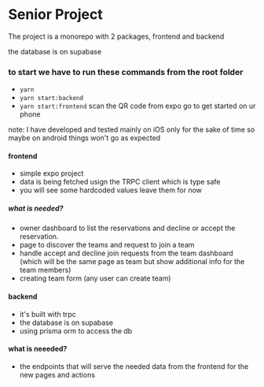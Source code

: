 # Senior Project

The project is a monorepo with 2 packages, frontend and backend

the database is on supabase

### to start we have to run these commands from the root folder

- ```yarn``` 
- ```yarn start:backend``` 
- ```yarn start:frontend``` scan the QR code from expo go to get started on ur phone 

note: I have developed and tested mainly on iOS only for the sake of time so maybe on android things won't go as expected 



#### frontend
- simple expo project
- data is being fetched usign the TRPC client which is type safe
- you will see some hardcoded values leave them for now
##### what is needed?
- owner dashboard to list the reservations and decline or accept the reservation.
- page to discover the teams and request to join a team
- handle accept and decline join requests from the team dashboard (which will be the same page as team but show additional info for the team members)
- creating team form (any user can create team)

#### backend
- it's built with trpc
- the database is on supabase
- using prisma orm to access the db
#### what is neeeded?
- the endpoints that will serve the needed data from the frontend for the new pages and actions 
